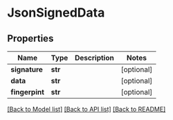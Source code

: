 # JsonSignedData


## Properties
Name | Type | Description | Notes
------------ | ------------- | ------------- | -------------
**signature** | **str** |  | [optional] 
**data** | **str** |  | [optional] 
**fingerpint** | **str** |  | [optional] 

[[Back to Model list]](../README.md#documentation-for-models) [[Back to API list]](../README.md#documentation-for-api-endpoints) [[Back to README]](../README.md)


